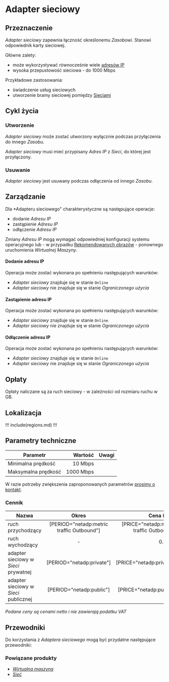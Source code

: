 # Adapter sieciowy

## Przeznaczenie

*Adapter sieciowy* zapewnia łączność określonemu *Zasobowi*. Stanowi odpowiednik karty sieciowej.

Główne zalety:

 * może wykorzystywać równocześnie wiele [adresów IP](/resource/networking/ip-address.md)
 * wysoka przepustowość sieciowa - do 1000 Mbps

Przykładowe zastosowania:

 * świadczenie usług sieciowych
 * utworzenie bramy sieciowej pomiędzy [Sieciami](/resource/networking/network.md)

## Cykl życia

### Utworzenie

*Adapter sieciowy* może zostać utworzony wyłącznie podczas przyłączenia do innego *Zasobu*.

*Adapter sieciowy* musi mieć przypisany *Adres IP* z *Sieci*, do której jest przyłączony.

### Usuwanie

*Adapter sieciowy* jest usuwany podczas odłączenia od innego *Zasobu*.

## Zarządzanie

Dla *Adapteru sieciowego" charakterystyczne są następujące operacje:

 * dodanie *Adresu IP*
 * zastąpienie *Adresu IP*
 * odłączenie *Adresu IP*

Zmiany *Adresu IP* mogą wymagać odpowiedniej konfiguracji systemu operacyjnego lub - w przypadku [Rekomendowanych obrazów](/platform/recommended-images.md) - ponownego uruchomienia *Wirtualnej Maszyny*.

#### Dodanie adresu IP

Operacja może zostać wykonana po spełnieniu następujących warunków:

 * *Adapter sieciowy* znajduje się w stanie ```Online```
 * *Adapter sieciowy* nie znajduje się w stanie *Ograniczonego użycia*

#### Zastąpienie adresu IP

Operacja może zostać wykonana po spełnieniu następujących warunków:

 * *Adapter sieciowy* znajduje się w stanie ```Online```
 * *Adapter sieciowy* nie znajduje się w stanie *Ograniczonego użycia*

#### Odłączenie adresu IP

Operacja może zostać wykonana po spełnieniu następujących warunków:

 * *Adapter sieciowy* znajduje się w stanie ```Online```
 * *Adapter sieciowy* nie znajduje się w stanie *Ograniczonego użycia*

## Opłaty

Opłaty naliczane są za ruch sieciowy - w zależności od rozmiaru ruchu w GB.

## Lokalizacja

!!! include(regions.md) !!!

<!--
Transfer is not availabe due following reason:
- netadp is included in virtual-machine as composite resource
-->

## Parametry techniczne

Parametr            | Wartość   | Uwagi
------------------- | --------: | ---
Minimalna prędkość  |   10 Mbps |
Maksymalna prędkość | 1000 Mbps |

W razie potrzeby zwiększenia zaproponowanych parametrów [prosimy o kontakt](/about-us/contact.md).

### Cennik

Nazwa                                 | Okres  | Cena (PLN) | Uwagi
------------------------------------- | :----: | ---------: | :----:
ruch przychodzący                     | [PERIOD="netadp:metric traffic Outbound"] | [PRICE="netadp:metric traffic Outbound"] |
ruch wychodzący                       |    -   |     0.0000 |
adapter sieciowy w *Sieci* prywatnej  | [PERIOD="netadp:private"] | [PRICE="netadp:private"] |
adapter sieciowy w *Sieci* publicznej | [PERIOD="netadp:public"] | [PRICE="netadp:public"] |

*Podane ceny są cenami netto i nie zawierają podatku VAT*

## Przewodniki

Do korzystania z *Adaptera sieciowego* mogą być przydatne następujące przewodniki:

<PageList path_re="guide/networking/network-adapter/"/>

### Powiązane produkty

 * *[Wirtualna maszyna](/resource/compute/virtual-machine.md)*
 * *[Sieć](/resource/networking/network.md)*
